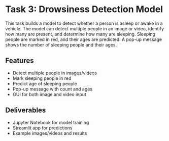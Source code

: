 # Task 3: Drowsiness Detection Model

This task builds a model to detect whether a person is asleep or awake in a vehicle. The model can detect multiple people in an image or video, identify how many are present, and determine how many are sleeping. Sleeping people are marked in red, and their ages are predicted. A pop-up message shows the number of sleeping people and their ages.

## Features
- Detect multiple people in images/videos
- Mark sleeping people in red
- Predict age of sleeping people
- Pop-up message with count and ages
- GUI for both image and video input

## Deliverables
- Jupyter Notebook for model training
- Streamlit app for predictions
- Example images/videos and results 